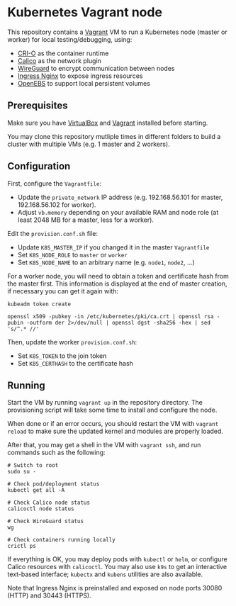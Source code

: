 # Kubernetes Vagrant node

This repository contains a [Vagrant](https://www.vagrantup.com) VM to run a Kubernetes node (master or worker) for local testing/debugging, using:
- [CRI-O](https://cri-o.io) as the container runtime
- [Calico](https://www.projectcalico.org) as the network plugin
- [WireGuard](https://www.wireguard.com) to encrypt communication between nodes
- [Ingress Nginx](https://kubernetes.github.io/ingress-nginx/) to expose ingress resources
- [OpenEBS](https://openebs.io) to support local persistent volumes

## Prerequisites

Make sure you have [VirtualBox](https://www.virtualbox.org) and [Vagrant](https://www.vagrantup.com) installed before starting.

You may clone this repository mutliple times in different folders to build a cluster with multiple VMs (e.g. 1 master and 2 workers). 

## Configuration

First, configure the `Vagrantfile`:
- Update the `private_network` IP address (e.g. 192.168.56.101 for master, 192.168.56.102 for worker).
- Adjust `vb.memory` depending on your available RAM and node role (at least 2048 MB for a master, less for a worker).

Edit the `provision.conf.sh` file:
- Update `K8S_MASTER_IP` if you changed it in the master `Vagrantfile`
- Set `K8S_NODE_ROLE` to `master` or `worker`
- Set `K8S_NODE_NAME` to an arbitrary name  (e.g. `node1`, `node2`, ...)

For a worker node, you will need to obtain a token and certificate hash from the master first. This information is displayed at the end of master creation, if necessary you can get it again with:

```
kubeadm token create

openssl x509 -pubkey -in /etc/kubernetes/pki/ca.crt | openssl rsa -pubin -outform der 2>/dev/null | openssl dgst -sha256 -hex | sed 's/^.* //'
```

Then, update the worker `provision.conf.sh`:
- Set `K8S_TOKEN` to the join token
- Set `K8S_CERTHASH` to the certificate hash

## Running

Start the VM by running `vagrant up` in the repository directory. The provisioning script will take some time to install and configure the node.

When done or if an error occurs, you should restart the VM with `vagrant reload` to make sure the updated kernel and modules are properly loaded.

After that, you may get a shell in the VM with `vagrant ssh`, and run commands such as the following:
```
# Switch to root
sudo su -

# Check pod/deployment status
kubectl get all -A

# Check Calico node status
calicoctl node status

# Check WireGuard status
wg

# Check containers running locally
crictl ps
```

If everything is OK, you may deploy pods with `kubectl` or `helm`, or configure Calico resources with `calicoctl`. You may also use `k9s` to get an interactive text-based interface; `kubectx` and `kubens` utilities are also available.

Note that Ingress Nginx is preinstalled and exposed on node ports 30080 (HTTP) and 30443 (HTTPS).
